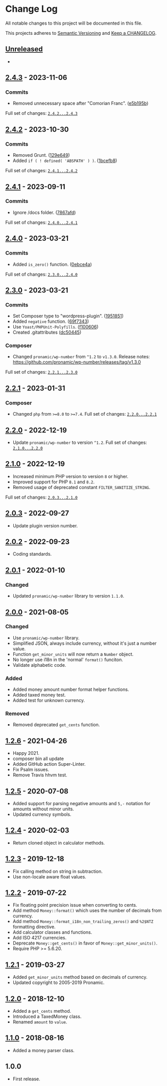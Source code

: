 # Change Log

All notable changes to this project will be documented in this file.

This projects adheres to [Semantic Versioning](http://semver.org/) and [Keep a CHANGELOG](http://keepachangelog.com/).

## [Unreleased][unreleased]
-

## [2.4.3] - 2023-11-06

### Commits

- Removed unnecessary space after "Comorian Franc". ([e5b195b](https://github.com/pronamic/wp-money/commit/e5b195b446c36721c241863549b8a5e64d82a14f))

Full set of changes: [`2.4.2...2.4.3`][2.4.3]

[2.4.3]: https://github.com/pronamic/wp-money/compare/v2.4.2...v2.4.3

## [2.4.2] - 2023-10-30

### Commits

- Removed Grunt. ([129e649](https://github.com/pronamic/wp-money/commit/129e6499fe0d72ec9a1d22983dc7629301d54609))
- Added `if ( ! defined( 'ABSPATH' ) )`. ([1bcefb8](https://github.com/pronamic/wp-money/commit/1bcefb81b389108c8d9a06d109afe2b16e8edf31))

Full set of changes: [`2.4.1...2.4.2`][2.4.2]

[2.4.2]: https://github.com/pronamic/wp-money/compare/v2.4.1...v2.4.2

## [2.4.1] - 2023-09-11

### Commits

- Ignore /docs folder. ([7867afd](https://github.com/pronamic/wp-money/commit/7867afd50117a18cf97d4959b7f42fdc2abfd291))

Full set of changes: [`2.4.0...2.4.1`][2.4.1]

[2.4.1]: https://github.com/pronamic/wp-money/compare/v2.4.0...v2.4.1

## [2.4.0] - 2023-03-21

### Commits

- Added `is_zero()` function. ([0ebce4a](https://github.com/pronamic/wp-money/commit/0ebce4a2e13682228d7f9bb79148d42e23fd74cc))

Full set of changes: [`2.3.0...2.4.0`][2.4.0]

[2.4.0]: https://github.com/pronamic/wp-money/compare/v2.3.0...v2.4.0

## [2.3.0] - 2023-03-21

### Commits

- Set Composer type to "wordpress-plugin". ([1951851](https://github.com/pronamic/wp-money/commit/19518518e55f18f22b484bde57e042da83c7a0af))
- Added `negative` function. ([69f7343](https://github.com/pronamic/wp-money/commit/69f73439f1488108614d6737cc5703fdb25a68f3))
- Use `Yoast/PHPUnit-Polyfills`. ([f100606](https://github.com/pronamic/wp-money/commit/f1006062f967856dfb52d296999fdbf76a0aeac7))
- Created .gitattributes ([dc50445](https://github.com/pronamic/wp-money/commit/dc50445c58349e483d27a52755a6944afd650da4))

### Composer

- Changed `pronamic/wp-number` from `^1.2` to `v1.3.0`.
	Release notes: https://github.com/pronamic/wp-number/releases/tag/v1.3.0

Full set of changes: [`2.2.1...2.3.0`][2.3.0]

[2.3.0]: https://github.com/pronamic/wp-money/compare/v2.2.1...v2.3.0

## [2.2.1] - 2023-01-31
### Composer

- Changed `php` from `>=8.0` to `>=7.4`.
Full set of changes: [`2.2.0...2.2.1`][2.2.1]

[2.2.1]: https://github.com/pronamic/wp-money/compare/v2.2.0...v2.2.1

## [2.2.0] - 2022-12-19
- Update `pronamic/wp-number` to version `^1.2`.
Full set of changes: [`2.1.0...2.2.0`][2.2.0]

[2.2.0]: https://github.com/pronamic/wp-money/compare/2.1.0...2.2.0

## [2.1.0] - 2022-12-19
- Increased minimum PHP version to version `8` or higher.
- Improved support for PHP `8.1` and `8.2`.
- Removed usage of deprecated constant `FILTER_SANITIZE_STRING`.

Full set of changes: [`2.0.3...2.1.0`][2.1.0]

[2.1.0]: https://github.com/pronamic/wp-money/compare/2.0.3...2.1.0

## [2.0.3] - 2022-09-27
- Update plugin version number.

## [2.0.2] - 2022-09-23
- Coding standards.

## [2.0.1] - 2022-01-10
### Changed
- Updated `pronamic/wp-number` library to version `1.1.0`.

## [2.0.0] - 2021-08-05
### Changed
- Use `pronamic/wp-number` library.
- Simplified JSON, always include currency, without it's just a number value.
- Function `get_minor_units` will now return a `Number` object.
- No longer use i18n in the 'normal' `format()` funciton.
- Validate alphabetic code.

### Added
- Added money amount number format helper functions.
- Added taxed money test.
- Added test for unknown currency.

### Removed
- Removed deprecated `get_cents` function.

## [1.2.6] - 2021-04-26
- Happy 2021.
- composer bin all update
- Added GitHub action Super-Linter.
-  Fix Psalm issues.
- Remove Travis hhvm test.

## [1.2.5] - 2020-07-08
- Added support for parsing negative amounts and `5,-` notation for amounts without minor units.
- Updated currency symbols.

## [1.2.4] - 2020-02-03
- Return cloned object in calculator methods.

## [1.2.3] - 2019-12-18
- Fix calling method on string in subtraction.
- Use non-locale aware float values.

## [1.2.2] - 2019-07-22
- Fix floating point precision issue when converting to cents.
- Add method `Money::format()` which uses the number of decimals from currency.
- Add method `Money::format_i18n_non_trailing_zeros()` and `%2$NTZ` formatting directive.
- Add calculator classes and functions.
- Add ISO 4217 currencies.
- Deprecate `Money::get_cents()` in favor of `Money::get_minor_units()`.
- Require PHP >= 5.6.20.

## [1.2.1] - 2019-03-27
- Added `get_minor_units` method based on decimals of currency.
- Updated copyright to 2005-2019 Pronamic.

## [1.2.0] - 2018-12-10
- Added a `get_cents` method.
- Introduced a TaxedMoney class.
- Renamed `amount` to `value`.

## [1.1.0] - 2018-08-16
- Added a money parser class.

## 1.0.0
- First release.

[unreleased]: https://github.com/pronamic/wp-money/compare/2.0.3...HEAD
[2.0.3]: https://github.com/pronamic/wp-money/compare/2.0.2...2.0.3
[2.0.2]: https://github.com/pronamic/wp-money/compare/2.0.1...2.0.2
[2.0.1]: https://github.com/pronamic/wp-money/compare/2.0.0...2.0.1
[2.0.0]: https://github.com/pronamic/wp-money/compare/1.2.6...2.0.0
[1.2.6]: https://github.com/pronamic/wp-money/compare/1.2.5...1.2.6
[1.2.5]: https://github.com/pronamic/wp-money/compare/1.2.4...1.2.5
[1.2.4]: https://github.com/pronamic/wp-money/compare/1.2.3...1.2.4
[1.2.3]: https://github.com/pronamic/wp-money/compare/1.2.2...1.2.3
[1.2.2]: https://github.com/pronamic/wp-money/compare/1.2.1...1.2.2
[1.2.1]: https://github.com/pronamic/wp-money/compare/1.2.0...1.2.1
[1.2.0]: https://github.com/pronamic/wp-money/compare/1.1.0...1.2.0
[1.1.0]: https://github.com/pronamic/wp-money/compare/1.0.0...1.1.0

